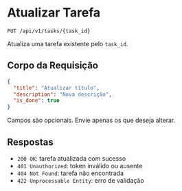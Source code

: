 # Atualizar Tarefa

`PUT /api/v1/tasks/{task_id}`

Atualiza uma tarefa existente pelo `task_id`.

## Corpo da Requisição

```json
{
  "title": "Atualizar título",
  "description": "Nova descrição",
  "is_done": true
}
```

Campos são opcionais. Envie apenas os que deseja alterar.

## Respostas

- `200 OK`: tarefa atualizada com sucesso
- `401 Unauthorized`: token inválido ou ausente
- `404 Not Found`: tarefa não encontrada
- `422 Unprocessable Entity`: erro de validação